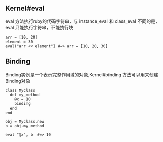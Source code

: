 ## Kernel#eval 
eval 方法执行ruby的代码字符串，与 instance_eval 和 class_eval 不同的是， eval 只能执行字符串，不能执行块

```
arr = [10, 20]
element = 30
eval("arr << element") #=> arr = [10, 20, 30]
```

## Binding

Binding实例是一个表示完整作用域的对象,Kernel#binding 方法可以用来创建Binding对象

```
class Myclass
  def my_method
    @x = 10
    binding
  end
end

obj = Myclass.new
b = obj.my_method

eval "@x", b  #=> 10
```
